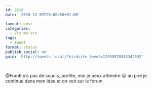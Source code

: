 ```yaml
---
id: 2218
date: '2010-12-09T20:00:50+01:00'

layout: post
categories:
  - Vis ma vie
tags:
  - tweet
format: status
publish_social: no
guid: 'http://tweets.local/?birdsite_tweet=12959878943342592'

---
```


@Fran6 y’a pas de soucis, profite, moi je peux attendre 😉 au pire je continue dans mon idée et on voit sur le forum